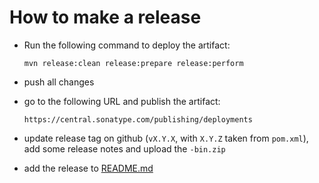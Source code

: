 How to make a release
=====================

* Run the following command to deploy the artifact:

  ```
  mvn release:clean release:prepare release:perform
  ```

* push all changes

* go to the following URL and publish the artifact:

  ```
  https://central.sonatype.com/publishing/deployments
  ```

* update release tag on github (`vX.Y.X`, with `X.Y.Z` taken from 
  `pom.xml`), add some release notes and upload the `-bin.zip`

* add the release to [README.md](README.md#releases)
